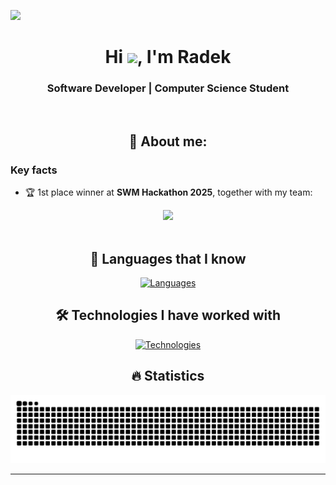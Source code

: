 ![](https://komarev.com/ghpvc/?username=radbene&color=brightgreen&style=flat-square&abbreviated=true)

<div align="center">

# Hi <img src="https://raw.githubusercontent.com/MartinHeinz/MartinHeinz/master/wave.gif" width="30px">, I'm Radek

### Software Developer | Computer Science Student

<br>

## 👨 About me:

</div>

### Key facts


- 🏆 1st place winner at **SWM Hackathon 2025**, together with my team:

<div align="center">
  <img src="https://github.com/user-attachments/assets/ae6b01f7-3c86-4f12-b557-ecc1cdc2932a" width="70%">
</div>

<br>
<div align="center">

## 🚀 Languages that I know

[![Languages](https://skillicons.dev/icons?i=py,java,cpp,bash,rust,sql,&perline=4)](https://skillicons.dev)

## 🛠️ Technologies I have worked with

[![Technologies](https://skillicons.dev/icons?i=git,github,gradle,idea,pycharm,rustrover,vscode,ubuntu,linux,opencv,pytorch,regex,&perline=4)](https://skillicons.dev)

## 🔥 Statistics


<picture>
  <source media="(prefers-color-scheme: dark)" srcset="https://raw.githubusercontent.com/radbene/radbene/output/github-contribution-grid-snake-dark.svg" />
  <source media="(prefers-color-scheme: light)" srcset="https://raw.githubusercontent.com/radbene/radbene/output/github-contribution-grid-snake.svg" />
  <img alt="github-snake" src="https://raw.githubusercontent.com/radbene/radbene/output/github-contribution-grid-snake.svg" />
</picture>

</div>

---
